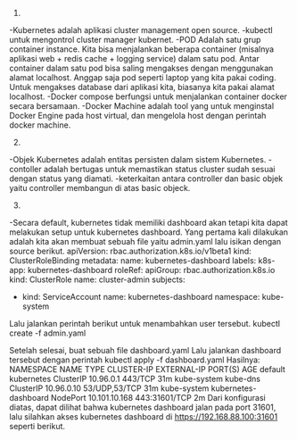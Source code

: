 1.
-Kubernetes adalah aplikasi cluster management open source. 
-kubectl untuk mengontrol cluster manager kubernet.
-POD Adalah satu grup container instance. Kita bisa menjalankan beberapa container (misalnya aplikasi web + redis cache + logging service) dalam satu pod.
 Antar container dalam satu pod bisa saling mengakses dengan menggunakan alamat localhost. Anggap saja pod seperti laptop yang kita 
 pakai coding. Untuk mengakses database dari aplikasi kita, biasanya kita pakai alamat localhost.
-Docker compose berfungsi untuk menjalankan container docker secara bersamaan.
-Docker Machine adalah tool yang untuk menginstal Docker Engine pada host virtual, dan mengelola 
 host dengan perintah docker machine.

2.
-Objek Kubernetes adalah entitas persisten dalam sistem Kubernetes.
-contoller adalah bertugas untuk memastikan status cluster sudah sesuai dengan status yang diamati.
-keterkaitan antara controller dan basic objek yaitu controller membangun di atas basic objeck.  

3.
-Secara default, kubernetes tidak memiliki dashboard akan tetapi kita dapat melakukan setup untuk kubernetes dashboard. Yang pertama kali dilakukan adalah 
 kita akan membuat sebuah file yaitu admin.yaml lalu isikan dengan source berikut.
 apiVersion: rbac.authorization.k8s.io/v1beta1
 kind: ClusterRoleBinding
 metadata:
  name: kubernetes-dashboard
  labels:
    k8s-app: kubernetes-dashboard
 roleRef:
  apiGroup: rbac.authorization.k8s.io
  kind: ClusterRole
  name: cluster-admin
 subjects:
 - kind: ServiceAccount
   name: kubernetes-dashboard
   namespace: kube-system

Lalu jalankan perintah berikut untuk menambahkan user tersebut.
kubectl create -f admin.yaml

Setelah selesai, buat sebuah file dashboard.yaml
Lalu jalankan dashboard tersebut dengan perintah
kubectl apply -f dashboard.yaml
Hasilnya:
NAMESPACE     NAME                   TYPE        CLUSTER-IP      EXTERNAL-IP   PORT(S)         AGE
default       kubernetes             ClusterIP   10.96.0.1       <none>        443/TCP         31m
kube-system   kube-dns               ClusterIP   10.96.0.10      <none>        53/UDP,53/TCP   31m
kube-system   kubernetes-dashboard   NodePort    10.101.10.168   <none>        443:31601/TCP   2m
Dari konfigurasi diatas, dapat dilihat bahwa kubernetes dashboard jalan pada port 31601, lalu silahkan akses kubernetes dashboard
di https://192.168.88.100:31601 seperti berikut.
